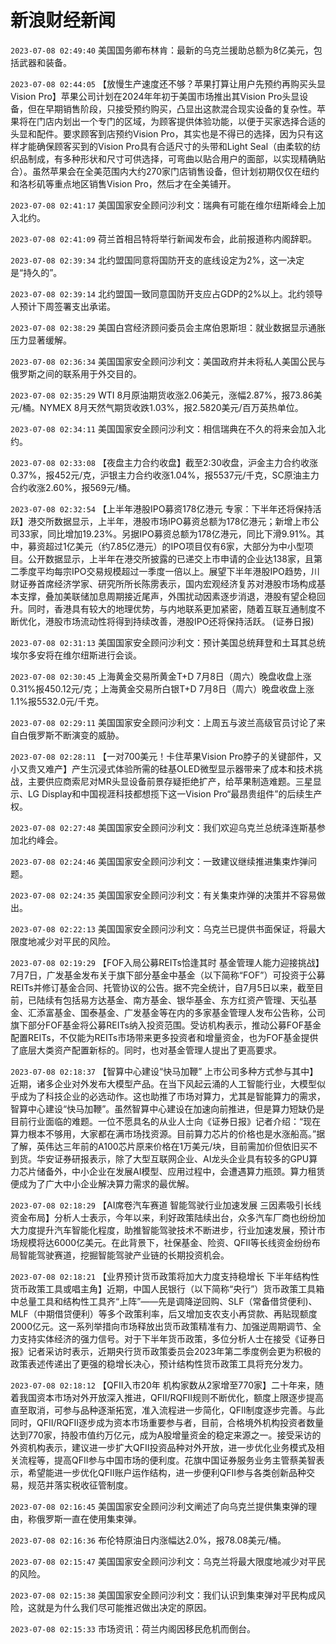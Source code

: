# 新浪财经新闻
`2023-07-08 02:49:40` 美国国务卿布林肯：最新的乌克兰援助总额为8亿美元，包括武器和装备。

`2023-07-08 02:44:05` 【放慢生产速度还不够？苹果打算让用户先预约再购买头显Vision Pro】苹果公司计划在2024年年初于美国市场推出其Vision Pro头显设备，但在早期销售阶段，只接受预约购买，凸显出这款混合现实设备的复杂性。苹果将在门店内划出一个专门的区域，为顾客提供体验功能，以便于买家选择合适的头显和配件。要求顾客到店预约Vision Pro，其实也是不得已的选择，因为只有这样才能确保顾客买到的Vision Pro具有合适尺寸的头带和Light Seal（由柔软的纺织品制成，有多种形状和尺寸可供选择，可弯曲以贴合用户的面部，以实现精确贴合）。虽然苹果会在全美范围内大约270家门店销售设备，但计划初期仅仅在纽约和洛杉矶等重点地区销售Vision Pro，然后才在全美铺开。

`2023-07-08 02:41:17` 美国国家安全顾问沙利文：瑞典有可能在维尔纽斯峰会上加入北约。

`2023-07-08 02:41:09` 荷兰首相吕特将举行新闻发布会，此前报道称内阁辞职。

`2023-07-08 02:39:34` 北约盟国同意将国防开支的底线设定为2%，这一决定是“持久的”。

`2023-07-08 02:39:14` 北约盟国一致同意国防开支应占GDP的2%以上。北约领导人预计下周签署支出承诺。

`2023-07-08 02:38:29` 美国白宫经济顾问委员会主席伯恩斯坦：就业数据显示通胀压力显著缓解。

`2023-07-08 02:36:34` 美国国家安全顾问沙利文：美国政府并未将私人美国公民与俄罗斯之间的联系用于外交目的。

`2023-07-08 02:35:29` WTI 8月原油期货收涨2.06美元，涨幅2.87%，报73.86美元/桶。NYMEX 8月天然气期货收跌1.03%，报2.5820美元/百万英热单位。

`2023-07-08 02:34:11` 美国国家安全顾问沙利文：相信瑞典在不久的将来会加入北约。

`2023-07-08 02:33:08` 【夜盘主力合约收盘】截至2:30收盘，沪金主力合约收涨0.37%，报452元/克，沪银主力合约收涨1.04%，报5537元/千克，SC原油主力合约收涨2.60%，报569元/桶。

`2023-07-08 02:32:54` 【上半年港股IPO募资178亿港元 专家：下半年还将保持活跃】港交所数据显示，上半年，港股市场IPO募资总额为178亿港元；新增上市公司33家，同比增加19.23%。另据IPO募资总额为178亿港元，同比下滑9.91%。其中，募资超过1亿美元（约7.85亿港元）的IPO项目仅有6家，大部分为中小型项目。公开数据显示，上半年在港交所披露的已递交上市申请的企业达138家，且第二季度平均每宗IPO交易规模超过一季度一倍以上。展望下半年港股IPO趋势，川财证券首席经济学家、研究所所长陈雳表示，国内宏观经济复苏对港股市场构成基本支撑，叠加美联储加息周期接近尾声，外围扰动因素逐步消退，港股有望企稳回升。同时，香港具有较大的地理优势，与内地联系更加紧密，随着互联互通制度不断优化，港股市场流动性将得到持续改善，港股IPO还将保持活跃。 (证券日报)

`2023-07-08 02:31:13` 美国国家安全顾问沙利文：预计美国总统拜登和土耳其总统埃尔多安将在维尔纽斯进行会谈。

`2023-07-08 02:30:45` 上海黄金交易所黄金T+D 7月8日（周六）晚盘收盘上涨0.31%报450.12元/克；上海黄金交易所白银T+D 7月8日（周六）晚盘收盘上涨1.1%报5532.0元/千克。

`2023-07-08 02:29:11` 美国国家安全顾问沙利文：上周五与波兰高级官员讨论了来自白俄罗斯不断演变的威胁。

`2023-07-08 02:28:11` 【一对700美元！卡住苹果Vision Pro脖子的关键部件，又小又贵又难产】产生沉浸式体验所需的硅基OLED微型显示器带来了成本和技术挑战，主要供应商索尼对MR头显设备前景存疑拒绝扩产，给苹果制造难题。三星显示、LG Display和中国视涯科技都想揽下这一Vision Pro“最昂贵组件”的后续生产权。

`2023-07-08 02:27:48` 美国国家安全顾问沙利文：我们欢迎乌克兰总统泽连斯基参加北约峰会。

`2023-07-08 02:24:46` 美国国家安全顾问沙利文：一致建议继续推进集束炸弹问题。

`2023-07-08 02:24:35` 美国国家安全顾问沙利文：有关集束炸弹的决策并不容易做出。

`2023-07-08 02:22:13` 美国国家安全顾问沙利文：乌克兰已提供书面保证，将最大限度地减少对平民的风险。

`2023-07-08 02:19:29` 【FOF入局公募REITs恰逢其时 基金管理人能力迎接挑战】7月7日，广发基金发布关于旗下部分基金中基金（以下简称“FOF”）可投资于公募REITs并修订基金合同、托管协议的公告。据不完全统计，自7月5日以来，截至目前，已陆续有包括易方达基金、南方基金、银华基金、东方红资产管理、天弘基金、汇添富基金、国泰基金、广发基金等在内的多家基金管理人发布公告称，公司旗下部分FOF基金将公募REITs纳入投资范围。受访机构表示，推动公募FOF基金配置REITs，不仅能为REITs市场带来更多投资者和增量资金，也为FOF基金提供了底层大类资产配置新标的。同时，也对基金管理人提出了更高要求。

`2023-07-08 02:18:37` 【智算中心建设“快马加鞭” 上市公司多种方式参与其中】近期，诸多企业对外发布大模型产品。在当下风起云涌的人工智能行业，大模型似乎成为了科技企业的必选动作。这也助推了市场对算力，尤其是智能算力的需求，智算中心建设“快马加鞭”。虽然智算中心建设在加速向前推进，但是算力短缺仍是目前行业面临的难题。一位不愿具名的从业人士向《证券日报》记者介绍：“现在算力根本不够用，大家都在满市场找资源。目前算力芯片的价格也是水涨船高。”据了解，英伟达三年前的A100芯片原来价格在1万美元/块，目前需加价但依旧买不到货。华安证券研报表示，除了大型互联网企业、AI龙头企业具有较多的GPU算力芯片储备外，中小企业在发展AI模型、应用过程中，会遭遇算力瓶颈。算力租赁便成为了广大中小企业解决算力需求的最优解。

`2023-07-08 02:18:29` 【AI席卷汽车赛道 智能驾驶行业加速发展 三因素吸引长线资金布局】分析人士表示，今年以来，利好政策陆续出台，众多汽车厂商也纷纷加大力度提升汽车智能化程度，助推智能驾驶技术不断进步，行业加速发展，预计市场规模将达6000亿美元。在此背景下，社保基金、险资、QFII等长线资金纷纷布局智能驾驶赛道，挖掘智能驾驶产业链的长期投资机会。

`2023-07-08 02:18:21` 【业界预计货币政策将加大力度支持稳增长 下半年结构性货币政策工具或唱主角】近期，中国人民银行（以下简称“央行”）货币政策工具箱中总量工具和结构性工具齐“上阵”——先是调降逆回购、SLF（常备借贷便利)、MLF（中期借贷便利）等多个政策利率，后又增加支农支小再贷款、再贴现额度2000亿元。这一系列举措向市场释放出货币政策精准有力、加强逆周期调节、全力支持实体经济的强力信号。对于下半年货币政策，多位分析人士在接受《证券日报》记者采访时表示，近期央行货币政策委员会2023年第二季度例会更为积极的政策表述传递出了更强的稳增长决心，预计结构性货币政策工具将充分发力。

`2023-07-08 02:18:12` 【QFII入市20年 机构家数从2家增至770家】二十年来，随着我国资本市场对外开放深入推进，QFII/RQFII规则不断优化，额度上限逐步提高直至取消，可参与品种逐渐拓宽，准入流程进一步简化，QFII制度逐步完善。与此同时，QFII/RQFII逐步成为资本市场重要参与者，目前，合格境外机构投资者数量达到770家，持股市值约万亿元，成为A股增量资金的稳定来源之一。接受采访的外资机构表示，建议进一步扩大QFII投资品种对外开放，进一步优化业务模式及相关流程等，提高QFII参与中国市场的便利度。花旗中国证券服务业务主管蔡美智表示，希望能进一步优化QFII账户运作结构，进一步便利QFII参与各类创新品种交易，规范并落实税收征管制度。

`2023-07-08 02:16:45` 美国国家安全顾问沙利文阐述了向乌克兰提供集束弹的理由，称俄罗斯一直在使用集束弹。

`2023-07-08 02:16:36` 布伦特原油日内涨幅达2.0%，报78.08美元/桶。

`2023-07-08 02:15:47` 美国国家安全顾问沙利文：乌克兰将最大限度地减少对平民的风险。

`2023-07-08 02:15:38` 美国国家安全顾问沙利文：我们认识到集束弹对平民构成风险，这就是为什么我们尽可能推迟做出决定的原因。

`2023-07-08 02:15:33` 市场资讯：荷兰内阁因移民危机而倒台。

